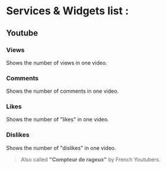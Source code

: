 # Services & Widgets list :

## Youtube

### Views
Shows the number of views in one video.

### Comments
Shows the number of comments in one video.

### Likes
Shows the number of "likes" in one video.

### Dislikes
Shows the number of "dislikes" in one video.
> Also called **"Compteur de rageux"** by French Youtubers.
